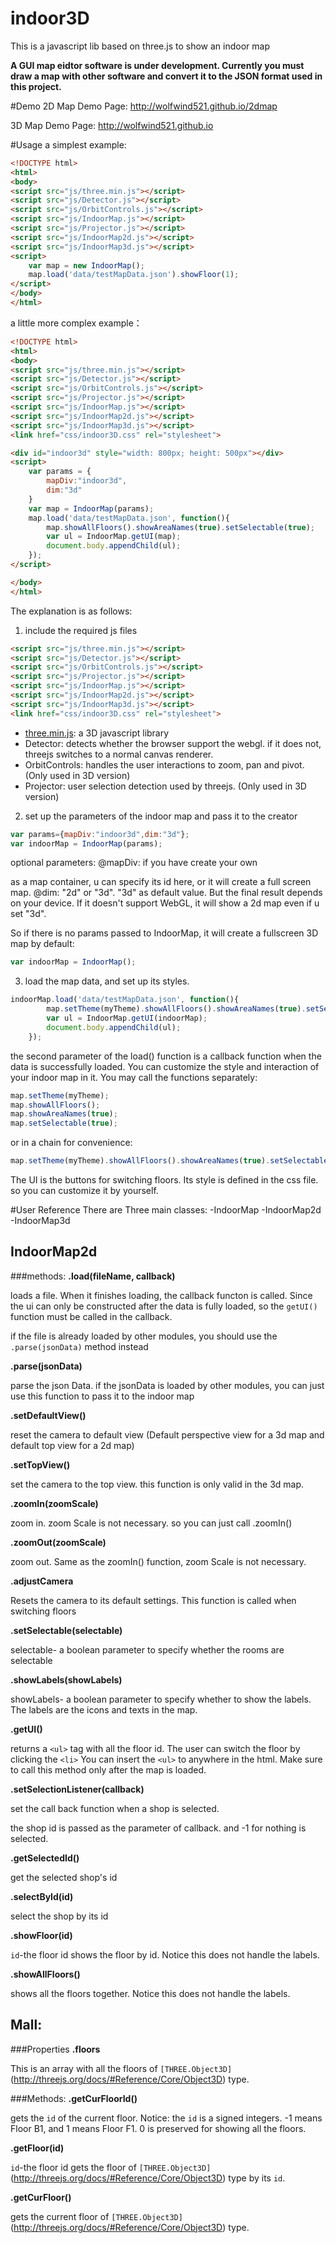 indoor3D
========

This is a javascript lib based on three.js to show an indoor map

**A GUI map eidtor software is under development. Currently you must draw a map with other software and convert it to the JSON format used in this project.**

#Demo
2D Map Demo Page: http://wolfwind521.github.io/2dmap

3D Map Demo Page: http://wolfwind521.github.io

#Usage
a simplest example: 
```html
<!DOCTYPE html>
<html>
<body>
<script src="js/three.min.js"></script>
<script src="js/Detector.js"></script>
<script src="js/OrbitControls.js"></script>
<script src="js/IndoorMap.js"></script>
<script src="js/Projector.js"></script>
<script src="js/IndoorMap2d.js"></script>
<script src="js/IndoorMap3d.js"></script>
<script>
    var map = new IndoorMap();
    map.load('data/testMapData.json').showFloor(1);
</script>
</body>
</html>
```
a little more complex example：
```html
<!DOCTYPE html>
<html>
<body>
<script src="js/three.min.js"></script>
<script src="js/Detector.js"></script>
<script src="js/OrbitControls.js"></script>
<script src="js/Projector.js"></script>
<script src="js/IndoorMap.js"></script>
<script src="js/IndoorMap2d.js"></script>
<script src="js/IndoorMap3d.js"></script>
<link href="css/indoor3D.css" rel="stylesheet">

<div id="indoor3d" style="width: 800px; height: 500px"></div>
<script>
    var params = {
        mapDiv:"indoor3d",
        dim:"3d"
    }
    var map = IndoorMap(params);
    map.load('data/testMapData.json', function(){
        map.showAllFloors().showAreaNames(true).setSelectable(true);
        var ul = IndoorMap.getUI(map);
        document.body.appendChild(ul);
    });
</script>

</body>
</html>
```
The explanation is as follows:
1) include the required js files
```html
<script src="js/three.min.js"></script>
<script src="js/Detector.js"></script>
<script src="js/OrbitControls.js"></script>
<script src="js/Projector.js"></script>
<script src="js/IndoorMap.js"></script>
<script src="js/IndoorMap2d.js"></script>
<script src="js/IndoorMap3d.js"></script>
<link href="css/indoor3D.css" rel="stylesheet">
```
  - [three.min.js](http://threejs.org/): a 3D javascript library
  - Detector: detects whether the browser support the webgl. if it does not, threejs switches to a normal canvas renderer.
  - OrbitControls: handles the user interactions to zoom, pan and pivot. (Only used in 3D version)
  - Projector: user selection detection used by threejs. (Only used in 3D version)

2) set up the parameters of the indoor map and pass it to the creator
```js
var params={mapDiv:"indoor3d",dim:"3d"};
var indoorMap = IndoorMap(params);
```
optional parameters:
@mapDiv: if you have create your own <div> as a map container, u can specify its id here, or it will create a full screen map.
@dim: "2d" or "3d". "3d" as default value. But the final result depends on your device. If it doesn't support WebGL, it will show a 2d map even if u set "3d".


So if there is no params passed to IndoorMap, it will create a fullscreen 3D map by default:
```js
var indoorMap = IndoorMap();
```

3) load the map data, and set up its styles.
```js
indoorMap.load('data/testMapData.json', function(){
        map.setTheme(myTheme).showAllFloors().showAreaNames(true).setSelectable(true);
        var ul = IndoorMap.getUI(indoorMap);
        document.body.appendChild(ul);
    });
```
the second parameter of the load() function is a callback function when the data is successfully loaded.
You can customize the style and interaction of your indoor map in it. You may call the functions separately:
```js
map.setTheme(myTheme);
map.showAllFloors();
map.showAreaNames(true);
map.setSelectable(true);
```
or in a chain for convenience:

```js
map.setTheme(myTheme).showAllFloors().showAreaNames(true).setSelectable(true);
```
The UI is the buttons for switching floors. Its style is defined in the css file. so you can customize it by yourself.

#User Reference
There are Three main classes:
  -IndoorMap
  -IndoorMap2d
  -IndoorMap3d


## IndoorMap2d
###methods:
**.load(fileName, callback)**

loads a file. 
When it finishes loading, the callback functon is called.
Since the ui can only be constructed after the data is fully loaded, so the `getUI()` function must be called in the callback.

if the file is already loaded by other modules, you should use the `.parse(jsonData)` method instead

**.parse(jsonData)**

parse the json Data.
if the jsonData is loaded by other modules, you can just use this function to pass it to the indoor map

**.setDefaultView()**

reset the camera to default view (Default perspective view for a 3d map and default top view for a 2d map)

**.setTopView()**

set the camera to the top view. this function is only valid in the 3d map.

**.zoomIn(zoomScale)**

zoom in. zoom Scale is not necessary. so you can just call .zoomIn()

**.zoomOut(zoomScale)**

zoom out. Same as the zoomIn() function, zoom Scale is not necessary.

**.adjustCamera**

Resets the camera to its default settings. This function is called when switching floors

**.setSelectable(selectable)**

selectable- a boolean parameter to specify whether the rooms are selectable

**.showLabels(showLabels)**

showLabels- a boolean parameter to specify whether to show the labels.
The labels are the icons and texts in the map.

**.getUI()**

returns a `<ul>` tag with all the floor id. The user can switch the floor by clicking the `<li>`
You can insert the `<ul>` to anywhere in the html.
Make sure to call this method only after the map is loaded.

**.setSelectionListener(callback)**

set the call back function when a shop is selected.

the shop id is passed as the parameter of callback. and -1 for nothing is selected.

**.getSelectedId()**

get the selected shop's id

**.selectById(id)**

select the shop by its id

**.showFloor(id)**

`id`-the floor id
shows the floor by id. Notice this does not handle the labels.

**.showAllFloors()**

shows all the floors together. Notice this does not handle the labels.

###
## Mall:
###Properties
**.floors**

This is an array with all the floors of `[THREE.Object3D]`(http://threejs.org/docs/#Reference/Core/Object3D) type.

###Methods:
**.getCurFloorId()**

gets the `id` of the current floor.
Notice: the `id` is a  signed integers. -1 means Floor B1, and 1 means Floor F1. 0 is preserved for showing all the floors.


**.getFloor(id)**

`id`-the floor id
gets the floor of `[THREE.Object3D]`(http://threejs.org/docs/#Reference/Core/Object3D) type by its `id`.

**.getCurFloor()**

gets the current floor of `[THREE.Object3D]`(http://threejs.org/docs/#Reference/Core/Object3D) type.

